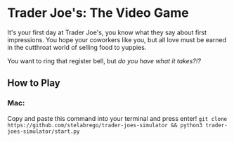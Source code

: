 # Trader Joe's: The Video Game
It's your first day at Trader Joe's, you know what they say about first impressions. You hope your coworkers like you, but all love must be earned in the cutthroat world of selling food to yuppies.

You want to ring that register bell, but *do you have what it takes?!?*

## How to Play

### Mac:
Copy and paste this command into your terminal and press enter!
`git clone https://github.com/stelabrego/trader-joes-simulator && python3 trader-joes-simulator/start.py`


